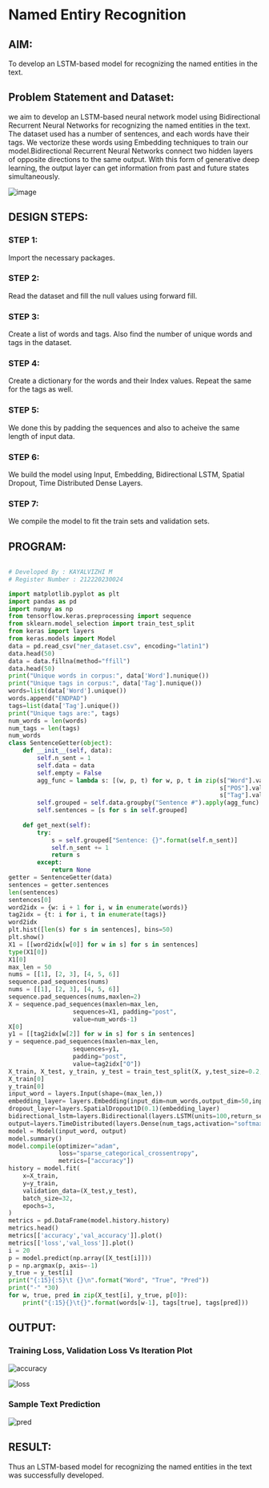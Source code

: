 # Named Entiry Recognition

## AIM:

To develop an LSTM-based model for recognizing the named entities in the text.

## Problem Statement and Dataset:

we aim to develop an LSTM-based neural network model using Bidirectional Recurrent Neural Networks for recognizing the named entities in the text. The dataset used has a number of sentences, and each words have their tags. We vectorize these words using Embedding techniques to train our model.Bidirectional Recurrent Neural Networks connect two hidden layers of opposite directions to the same output. With this form of generative deep learning, the output layer can get information from past and future states simultaneously.
 
![image](https://user-images.githubusercontent.com/75413726/198337855-18bcee11-641e-40f8-9487-7b0d1d1ebefd.png)




## DESIGN STEPS:

### STEP 1:
Import the necessary packages.

### STEP 2:
Read the dataset and fill the null values using forward fill.

### STEP 3:
Create a list of words and tags. Also find the number of unique words and tags in the dataset.

### STEP 4:
Create a dictionary for the words and their Index values. Repeat the same for the tags as well.

### STEP 5:
We done this by padding the sequences and also to acheive the same length of input data.

### STEP 6:
We build the model using Input, Embedding, Bidirectional LSTM, Spatial Dropout, Time Distributed Dense Layers.

### STEP 7:
We compile the model to fit the train sets and validation sets.

## PROGRAM:

```python

# Developed By : KAYALVIZHI M
# Register Number : 212220230024

import matplotlib.pyplot as plt
import pandas as pd
import numpy as np
from tensorflow.keras.preprocessing import sequence
from sklearn.model_selection import train_test_split
from keras import layers
from keras.models import Model
data = pd.read_csv("ner_dataset.csv", encoding="latin1")
data.head(50)
data = data.fillna(method="ffill")
data.head(50)
print("Unique words in corpus:", data['Word'].nunique())
print("Unique tags in corpus:", data['Tag'].nunique())
words=list(data['Word'].unique())
words.append("ENDPAD")
tags=list(data['Tag'].unique())
print("Unique tags are:", tags)
num_words = len(words)
num_tags = len(tags)
num_words
class SentenceGetter(object):
    def __init__(self, data):
        self.n_sent = 1
        self.data = data
        self.empty = False
        agg_func = lambda s: [(w, p, t) for w, p, t in zip(s["Word"].values.tolist(),
                                                           s["POS"].values.tolist(),
                                                           s["Tag"].values.tolist())]
        self.grouped = self.data.groupby("Sentence #").apply(agg_func)
        self.sentences = [s for s in self.grouped]
    
    def get_next(self):
        try:
            s = self.grouped["Sentence: {}".format(self.n_sent)]
            self.n_sent += 1
            return s
        except:
            return None
getter = SentenceGetter(data)
sentences = getter.sentences
len(sentences)
sentences[0]
word2idx = {w: i + 1 for i, w in enumerate(words)}
tag2idx = {t: i for i, t in enumerate(tags)}
word2idx
plt.hist([len(s) for s in sentences], bins=50)
plt.show()
X1 = [[word2idx[w[0]] for w in s] for s in sentences]
type(X1[0])
X1[0]
max_len = 50
nums = [[1], [2, 3], [4, 5, 6]]
sequence.pad_sequences(nums)
nums = [[1], [2, 3], [4, 5, 6]]
sequence.pad_sequences(nums,maxlen=2)
X = sequence.pad_sequences(maxlen=max_len,
                  sequences=X1, padding="post",
                  value=num_words-1)
X[0]
y1 = [[tag2idx[w[2]] for w in s] for s in sentences]
y = sequence.pad_sequences(maxlen=max_len,
                  sequences=y1,
                  padding="post",
                  value=tag2idx["O"])
X_train, X_test, y_train, y_test = train_test_split(X, y,test_size=0.2, random_state=1)
X_train[0]
y_train[0]
input_word = layers.Input(shape=(max_len,))
embedding_layer= layers.Embedding(input_dim=num_words,output_dim=50,input_length=max_len)(input_word)
dropout_layer=layers.SpatialDropout1D(0.1)(embedding_layer)
bidirectional_lstm=layers.Bidirectional(layers.LSTM(units=100,return_sequences=True,recurrent_dropout=0.1))(dropout_layer)
output=layers.TimeDistributed(layers.Dense(num_tags,activation="softmax"))(bidirectional_lstm)              
model = Model(input_word, output)
model.summary()
model.compile(optimizer="adam",
              loss="sparse_categorical_crossentropy",
              metrics=["accuracy"])
history = model.fit(
    x=X_train,
    y=y_train,
    validation_data=(X_test,y_test),
    batch_size=32, 
    epochs=3,
)
metrics = pd.DataFrame(model.history.history)
metrics.head()
metrics[['accuracy','val_accuracy']].plot()
metrics[['loss','val_loss']].plot()
i = 20
p = model.predict(np.array([X_test[i]]))
p = np.argmax(p, axis=-1)
y_true = y_test[i]
print("{:15}{:5}\t {}\n".format("Word", "True", "Pred"))
print("-" *30)
for w, true, pred in zip(X_test[i], y_true, p[0]):
    print("{:15}{}\t{}".format(words[w-1], tags[true], tags[pred]))

```
## OUTPUT:

### Training Loss, Validation Loss Vs Iteration Plot

![accuracy](https://user-images.githubusercontent.com/75413726/197330368-bf7a69dc-752b-4836-9315-af9f59bff50f.png)

![loss](https://user-images.githubusercontent.com/75413726/197330376-0c20ba79-445a-4336-a5ac-32cc3d8e6d4f.png)

### Sample Text Prediction

![pred](https://user-images.githubusercontent.com/75413726/197330390-91fe7372-caf0-4712-b9f8-7cab1b84fa8f.png)

## RESULT:

Thus an LSTM-based model for recognizing the named entities in the text was successfully developed.


